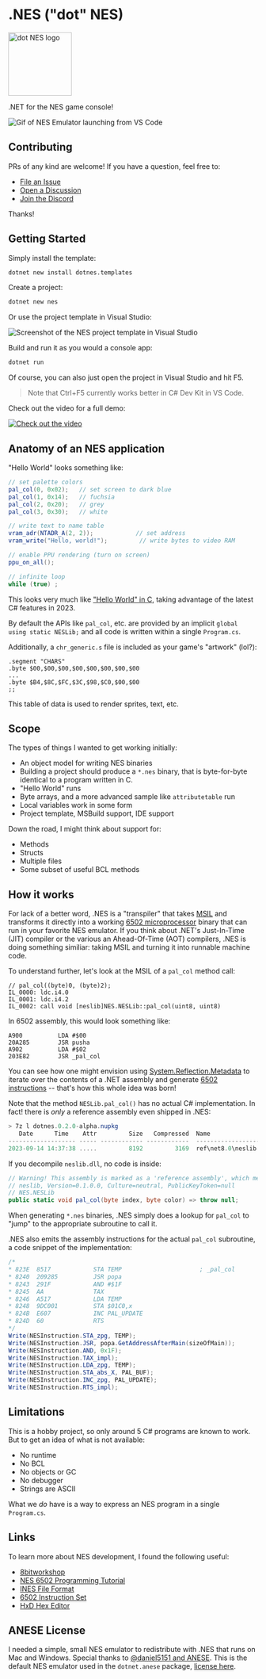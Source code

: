 # .NES ("dot" NES)

<img height="128" src="assets/Transparent/dotnes-ms.png" alt="dot NES logo" />

.NET for the NES game console!

![Gif of NES Emulator launching from VS Code](assets/vscode.gif)

## Contributing

PRs of any kind are welcome! If you have a question, feel free to:

* [File an Issue](https://github.com/jonathanpeppers/dotnes/issues)
* [Open a Discussion](https://github.com/jonathanpeppers/dotnes/discussions)
* [Join the Discord](https://discord.gg/xcYmpC5EPF)

Thanks!

## Getting Started

Simply install the template:

```sh
dotnet new install dotnes.templates
```

Create a project:

```sh
dotnet new nes
```

Or use the project template in Visual Studio:

![Screenshot of the NES project template in Visual Studio](assets/vs-template.png)

Build and run it as you would a console app:

```sh
dotnet run
```

Of course, you can also just open the project in Visual Studio and hit F5.

> Note that Ctrl+F5 currently works better in C# Dev Kit in VS Code.

Check out the video for a full demo:

[![Check out the video](https://img.youtube.com/vi/m4TU5PJ8WtY/maxresdefault.jpg)](https://youtu.be/m4TU5PJ8WtY)

## Anatomy of an NES application

"Hello World" looks something like:

```csharp
// set palette colors
pal_col(0, 0x02);   // set screen to dark blue
pal_col(1, 0x14);   // fuchsia
pal_col(2, 0x20);   // grey
pal_col(3, 0x30);   // white

// write text to name table
vram_adr(NTADR_A(2, 2));            // set address
vram_write("Hello, world!");         // write bytes to video RAM

// enable PPU rendering (turn on screen)
ppu_on_all();

// infinite loop
while (true) ;
```

This looks very much like ["Hello World" in
C](https://8bitworkshop.com/v3.10.0/?platform=nes&file=hello.c), taking
advantage of the latest C# features in 2023.

By default the APIs like `pal_col`, etc. are provided by an implicit
`global using static NESLib;` and all code is written within a single
`Program.cs`.

Additionally, a `chr_generic.s` file is included as your game's "artwork" (lol?):

```assembly
.segment "CHARS"
.byte $00,$00,$00,$00,$00,$00,$00,$00
...
.byte $B4,$8C,$FC,$3C,$98,$C0,$00,$00
;;
```

This table of data is used to render sprites, text, etc.

## Scope

The types of things I wanted to get working initially:

* An object model for writing NES binaries
* Building a project should produce a `*.nes` binary, that is byte-for-byte
  identical to a program written in C.
* "Hello World" runs
* Byte arrays, and a more advanced sample like `attributetable` run
* Local variables work in some form
* Project template, MSBuild support, IDE support

Down the road, I might think about support for:

* Methods
* Structs
* Multiple files
* Some subset of useful BCL methods

## How it works

For lack of a better word, .NES is a "transpiler" that takes
[MSIL](https://en.wikipedia.org/wiki/MSIL) and transforms it directly into a
working [6502 microprocessor](http://www.6502.org/) binary that can run in your
favorite NES emulator. If you think about .NET's Just-In-Time (JIT) compiler or
the various an Ahead-Of-Time (AOT) compilers, .NES is doing something similiar:
taking MSIL and turning it into runnable machine code.

To understand further, let's look at the MSIL of a `pal_col` method call:

```msil
// pal_col((byte)0, (byte)2);
IL_0000: ldc.i4.0
IL_0001: ldc.i4.2
IL_0002: call void [neslib]NES.NESLib::pal_col(uint8, uint8)
```

In 6502 assembly, this would look something like:

```assembly
A900          LDA #$00
20A285        JSR pusha
A902          LDA #$02
203E82        JSR _pal_col
```

You can see how one might envision using [System.Reflection.Metadata][srm] to
iterate over the contents of a .NET assembly and generate [6502
instructions][6502-instructions] -- that's how this whole idea was born!

Note that the method `NESLib.pal_col()` has no actual C# implementation. In
fact! there is *only* a reference assembly even shipped in .NES:

```powershell
> 7z l dotnes.0.2.0-alpha.nupkg
   Date      Time    Attr         Size   Compressed  Name
------------------- ----- ------------ ------------  ------------------------
2023-09-14 14:37:38 .....         8192         3169  ref\net8.0\neslib.dll
```

If you decompile `neslib.dll`, no code is inside:

```csharp
// Warning! This assembly is marked as a 'reference assembly', which means that it only contains metadata and no executable code.
// neslib, Version=0.1.0.0, Culture=neutral, PublicKeyToken=null
// NES.NESLib
public static void pal_col(byte index, byte color) => throw null;
```

When generating `*.nes` binaries, .NES simply does a lookup for `pal_col` to
"jump" to the appropriate subroutine to call it.

.NES also emits the assembly instructions for the actual `pal_col` subroutine, a
code snippet of the implementation:

```csharp
/*
* 823E	8517          	STA TEMP                      ; _pal_col
* 8240	209285        	JSR popa                      
* 8243	291F          	AND #$1F                      
* 8245	AA            	TAX                           
* 8246	A517          	LDA TEMP                      
* 8248	9DC001        	STA $01C0,x                   
* 824B	E607          	INC PAL_UPDATE                
* 824D	60            	RTS
*/
Write(NESInstruction.STA_zpg, TEMP);
Write(NESInstruction.JSR, popa.GetAddressAfterMain(sizeOfMain));
Write(NESInstruction.AND, 0x1F);
Write(NESInstruction.TAX_impl);
Write(NESInstruction.LDA_zpg, TEMP);
Write(NESInstruction.STA_abs_X, PAL_BUF);
Write(NESInstruction.INC_zpg, PAL_UPDATE);
Write(NESInstruction.RTS_impl);
```

[srm]: https://learn.microsoft.com/dotnet/api/system.reflection.metadata
[6502-instructions]: https://www.masswerk.at/6502/6502_instruction_set.html

## Limitations

This is a hobby project, so only around 5 C# programs are known to work. But to
get an idea of what is not available:

* No runtime
* No BCL
* No objects or GC
* No debugger
* Strings are ASCII

What we *do* have is a way to express an NES program in a single `Program.cs`.

## Links

To learn more about NES development, I found the following useful:

* [8bitworkshop](https://8bitworkshop.com)
* [NES 6502 Programming Tutorial](https://www.vbforums.com/showthread.php?858389-NES-6502-Programming-Tutorial-Part-1-Getting-Started)
* [INES File Format](https://wiki.nesdev.org/w/index.php/INES)
* [6502 Instruction Set][6502-instructions]
* [HxD Hex Editor](https://mh-nexus.de/en/hxd/)

## ANESE License

I needed a simple, small NES emulator to redistribute with .NES that runs on Mac
and Windows. Special thanks to [@daniel5151 and
ANESE](https://github.com/daniel5151/ANESE). This is the default NES emulator
used in the `dotnet.anese` package, [license
here](https://github.com/daniel5151/ANESE/blob/8ae814d615479b1496c98033a1f5bc4da5921c6f/LICENSE).
